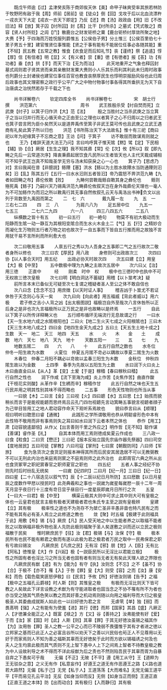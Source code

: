 <!-- { "loadSidebar": true } -->
　　既戊午师逾【过】孟津癸亥陈于商郊俟天休【美】命甲子昧爽受率其旅若林防于牧野罔有敌于我【周】师前【居前】徒【徒众】倒【回】戈攻于后以北血流漂杵一戎衣天下大定【戎衣一衣天下即定】乃反【还】商【汤】政政由【用】旧【不改旧法】释【放】箕子囚【纣所囚】封【髙】比干【纣所杀】之墓式【凭式敬之】商容【贤人纣所贬】之闾【门】散鹿台之财发钜桥之粟【鹿台钜桥纣厚敛所聚之地】大赉【予】于四海而万姓恱服列爵惟五【公侯伯子男】分土惟三【公侯百里伯七十里子男五十里】建官惟贤位事惟能【贤之于事有能有不能居位任事必各随其能】重【不轻】民五教【五常之教】惟食【衣食足而后知礼节】丧【谨终】祭【追逺】惇【厚】信【有信者】明【显】义【有义者】崇【重】徳【有徳者】报【荅】功【有功者】垂【衣】拱【手】而天下治【无为而治】
　　此天地重开之气象也释囚封墓式闾则君子贤其贤而亲其亲散财发粟大赉则小人乐其乐而利其利此未归周时政事也列爵分土封诸侯也建官位事任百官也教食丧祭厚民生也惇明崇报励风俗也此归周后政事也其文理密察之政行乎公平广大之中物付物事付事各得其所垂拱无为天下自治唐虞之治恍然若存于千载之下也

　　尚书详解卷六
　　钦定四库全书
　　尚书详解卷七　　　　　宋　胡士行　撰
　　洪范第六　　　　　　　　　　周书
　　武王胜殷杀受【纣自焚而死】立武庚【纣子】以箕子归作洪【大】范【法】
　　殷之当胜纣之当杀武庚之当立箕子之当以归并行而无心循天命之正由至公之理也以者箕子之心不归周以之归者武王也箕子尝言罔为臣仆矣然天以是道畀禹传至箕子非武王莫可传也且武庚之立武王遇商有礼矣此箕子所以归也
　　洪范【书所陈治天下大法故名】惟十有三祀【商曰祀以年为祀缘箕子不忘商之意】王访【问】于箕子
　　访不敢屈而致谋焉则就之也
　　王乃【难辞天道大法王乃问】言曰呜呼箕子惟天隂【黙】骘【定】下民相【辅】协【合】厥居【生生之理】我不知其彞【常】伦【次】攸【所以】叙【即九畴之先后一云常道次序】降衷秉彞起居饮食凡民所以生者皆天也人主代天裁成辅相可不知乎武王岂真不知哉圣学无穷与汤未知获戾之心一心也
　　箕子乃【思虑乃对】言曰我闻在昔【非臆説】鲧陻【塞】洪水【鲧以为土胜水故陻水当防通陻则汩矣】汩【乱】陈其五行【五行一曰水水汩则五者皆汩】帝乃震怒不畀洪范九畴【九者如田畴之布】彞伦攸斁【败】
　　九畴何尝斁哉鲧自斁其身之彝伦也
　　鲧则殛死禹【鲧子】乃嗣兴天乃锡禹洪范九畴彞伦攸叙天岂在身外哉彞伦天理也一毫人为不可加鲧作为而汩之所以斁禹行其无事自然攸叙孔云天与禹洛出书神负文以出列于背数至九禹因而第之
　　二　七　六　　　　戴九履一左
　　九　五　一　　　　三右七二四
　　四　三　八　　　　为肩六八为
　　足五居中位
　　九五一　　　七五三　　　二七六二九四　　　六一八　　　四三八四五六　　　二五八
　　纵横数之皆十有五
　　初一曰五行　　初一絶句
　　物莫不有初大极动而生阳静而生隂一动一静互为其根阳变隂合而生水火木金土二【气】五【行】之精妙合而凝化生万物则五行者万物之初也故次于一自五事而下皆自五行推而用之故独不言用犹干易不言所利而所利愈大也

　　次二曰敬用五事
　　人禀五行之秀以为人吾身之五事即二气之五行故次二敬者身所以修也
　　次三曰农【厚民】用八政
　　身修则可出政故次三
　　次四曰协【以人事合天时】用五纪
　　出政必协天时故次四
　　次五曰建【立】用皇【大】极【中至】
　　五中数极中理为九畴之主故次五居中
　　次六曰乂【治】用三徳
　　正直中　　　经
　　刚柔　时中　权
　　极中也三徳时中也执中不可无权故三徳次皇极
　　次七曰明【明白洞达不蓄疑】用稽【以卜筮考决】疑
　　前所言本末已备似无可疑至次七复谓之稽疑者圣人至公之体不敢自信也
　　次八曰念【念念不忘】用庶徴【以天时证人事】
　　稽吉凶于卜筮尤不若证休咎于天念则心与天一矣
　　次九曰向【向此者】用五福威【背此者威以】用六极
　　君子修之吉小人背之凶【出太极图説】福极岂自外至哉次八言休咎所以正后身之是非也次九言福极所以正万民之是非也故畴以是终焉
　　一五行
　　自此以下箕子以所传详释畴义也
　　五行顺布循环无端流行无息故谓之行
　　一曰水【天一生水地六成之水隂根阳也】二曰火【地二生火天七成之火阳根隂也】三曰木【天三生木地八成之】四曰金【地四生金天九成之】五曰土【天五生土地十成之】生数　天一　地二　天三　地四　天五
　　水　　火　　木　　金　　土
　　成数　地六　天七　地八　天九　地十
　　天数五阳一　　三　　五　　七　　九
　　地数五隂二　　四　　六　　八　　十
　　此五行自然之数也
　　水冬位　仲冬一阳生故为水数
　　火夏位　仲夏五月隂不竒必以耦故以季夏二隂生为火数
　　木春位　仲春二月阳不耦必以竒故以孟春三阳生为木数
　　金秋位　仲秋四隂生故以为金数
　　土四季　春季为先故以五阳生为土数
　　水曰润下火曰炎上木曰曲直金曰从【从人】革【变】土爰【于是】稼穑【春曰稼秋曰穑】
　　此五行自然之性也
　　润下作咸【流下至海为咸】炎上作苦【炎焦作苦】曲直作酸【干枝花实则酸】从革作辛【生綉而辛】稼穑作甘
　　此五行自然之味也天生五行民并用之明其性别其味不得而略也
　　二五事
　　形色天性物则也所当从事
　　一曰貌【木】二曰言【金】三曰视【火】四曰聼【水】五曰思【土】始孩而貌稍长而言于是能视能聼而思终焉吕云孔门四勿视聼先言动箕畴五事貌言视聼者顔子为己举目皆用工之地人君动容作命天下观听系焉故也
　　貌曰恭言曰从【顺理】视曰明听曰聦思曰睿【通微】
　　此践形之学所谓敬用也恭从明聪睿形色中本有此性特不敬用而非有事焉则失之耳曰如水曰润下云者本然之体也
　　恭作【用工】肃【动容貌逺鄙倍】从作乂【出言善则千里之外应之】明作哲【无不知】聪作谋【善谋】睿作圣【礼】
　　自其本体而用工焉则徳成矣夏云作成也
　　三八政一曰食【粒食】二曰货【懋迁】三曰祀【报本反始立国先宗庙作器先祭器】四曰司空【度地居民】五曰司徒【掌教】六曰司寇【掌刑】七曰賔【朝觐防同】八曰师【军旅】
　　食为急货次之食货足则报本神得其所而后民安其居逸居不可以无教弼教不可以无刑此内治也来庭焉则賔之不庭焉则师之此外治也　此即周官六典之所从出也食货冢宰之职祀賔春官之职师夏官之职也
　　四五纪
　　五者人事之经纪不协则先时后时纷乱无统矣
　　一曰嵗【纪四时】二曰月【纪一月】三曰日【纪一日】四曰星【二十八宿迭见以叙气节】辰【十二辰以纪日月所防】五曰厯数【以日月星辰之度数作甲厯以授民时】此尧典羲和之事也一説嵗为嵗星每嵗厯一辰十二年一周天月显乎夜日行十三度有竒日显乎昼目行一度星辰即嵗月日所行之次
　　五皇【一曰大一曰君】极【中至】
　　横渠云极其大则中可求止其中则大可有皇极之体也一云皇君也犹言主极有极者天建极者君也朱氏专主至之説有皇极辨
　　皇建【立】其有极
　　极率性之道也不为尧存不为桀亡圣非丰愚非啬也特凡民有之而不能有其有必有圣人焉立之此修道之教也
　　敛【聚】时五福【极建于此则福具于此】用敷【布】锡【与】厥庶【凡】民人受天地之中以生能者养之以取福不能者败之以取祸福非极外物也圣人先防此极则福聚于圣人矣遂敷之训而还以立民之极则福散于民矣
　　惟时厥庶民于【往】汝【君】极锡【与】汝保【守】极
　　极本民所有也民不能有赖君之敎而有遂以此极为君之极君者万民之取中一民弗保君之职有亏故曰锡汝
　　凡厥庶民【凡庶之民】无有淫【邪】朋【党】人【臣】无有比【阿私】徳惟皇【大】作【兴起】极【一説臣民所以无淫比以君能立极】
　　极性之所固有者也淫比习之所当无者也固有者有则当无者无有矣此天理人欲之界限也
　　凡厥庶民有猷【道】有为【能为】有守【执】汝则念【不忘】之不【虽不】协【合】于极不【亦不】罹【入】于咎【罪】皇【大】则受【容】之而【汝】康【安和】而色【载色载笑匪怒伊敎】曰【民言】予攸【所】好徳汝则锡【告予】之福【极中之五福孔云爵禄】时人斯【则】其惟皇之极
　　有极而无淫比则天下皆可教之人矣故此下详言设教之术猷为有守能进取者也固当念之不协不罹有所不为者也亦当受之随其气质色笑以教之而其好善之机动焉则随以向用之福利导而大归之极皇极圣人其委曲成就斯人如此也一以曰好徳为君之言
　　无虐茕【单】独【弱】而畏髙明【强】人之有能有为使羞【进】其行【徳】而邦【国家】其昌【盛】凡厥正人【才徳兼全能正之人】既富【禄之】方【又】谷【善持之】汝弗能使有好【爱】于而【汝】家【国】时【此】人斯【则】其辜【罪】于其无好徳汝虽锡之福其作【为】汝用咎【罪】圣人之教一公平之心而已不陵弱不畏彊惟于其有才者进之徳以立邦家之基而已此正人之必富且谷所以劝天下之善以兴民俗也茍正人不见尊用以无好于而家焉则人不知为善之福斯其辜而无好徳矣于此时而方欲以锡福诱之何及也　夫人之生均禀此极而其气质则不无上智下愚中人上下之间焉上智者不待教皇极之教为中人设故利导之术不得而不详此绥猷为后之责也不然则陷吾民于其辜而胥为自暴自弃之下愚矣可乎哉
　　无偏【不正】无陂【不平】遵【用工从守】王【道粹为王无驳杂之意】之义无有作【私意妄作】好遵王之道无有作恶遵王之路【义路也道若大路然】无偏【私于己】无党【私于人】王道荡荡【大而难名】无党无偏王道平平【平而易见孔云平治】无反【如身当仰而反】无侧【如身当正而侧】王道正直【正直王道之本体】防【出而动合】其有极归【入而静归】其有极
